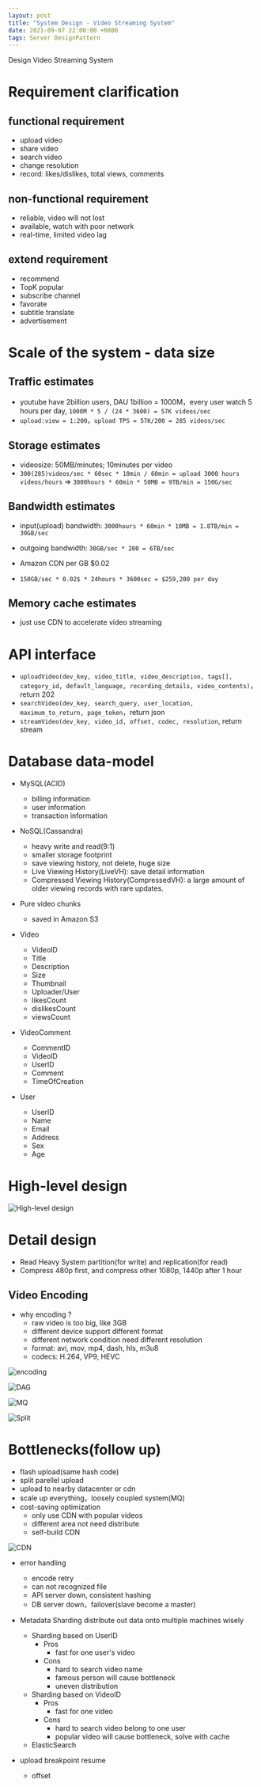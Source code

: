 ```yaml
---
layout: post
title: "System Design - Video Streaming System"
date: 2021-09-07 22:00:00 +0800
tags: Server DesignPattern
---
```


Design Video Streaming System

# Requirement clarification

## functional requirement

- upload video
- share video
- search video
- change resolution
- record: likes/dislikes, total views, comments

## non-functional requirement

- reliable, video will not lost
- available, watch with poor network
- real-time, limited video lag

## extend requirement

- recommend
- TopK popular
- subscribe channel
- favorate
- subtitle translate
- advertisement

# Scale of the system - data size

## Traffic estimates

- youtube have 2billion users, DAU 1billion = 1000M，every user watch 5 hours per day,
  `1000M * 5 / (24 * 3600) = 57K videos/sec`
- `upload:view = 1:200`，`upload TPS = 57K/200 = 285 videos/sec`

## Storage estimates

- videosize: 50MB/minutes; 10minutes per video
- `300(285)videos/sec * 60sec * 10min / 60min = upload 3000 hours videos/hours` =>
  `3000hours * 60min * 50MB = 9TB/min = 150G/sec`

## Bandwidth estimates

- input(upload) bandwidth: `3000hours * 60min * 10MB = 1.8TB/min = 30GB/sec`
- outgoing bandwidth: `30GB/sec * 200 = 6TB/sec`

- Amazon CDN per GB $0.02
- `150GB/sec * 0.02$ * 24hours * 3600sec = $259,200 per day`

## Memory cache estimates

- just use CDN to accelerate video streaming

# API interface

- `uploadVideo(dev_key, video_title, video_description, tags[], category_id, default_language, recording_details, video_contents)`，return 202
- `searchVideo(dev_key, search_query, user_location, maximum_to_return, page_token`，return json
- `streamVideo(dev_key, video_id, offset, codec, resolution`, return stream

# Database data-model

- MySQL(ACID)

  - billing information
  - user information
  - transaction information

- NoSQL(Cassandra)

  - heavy write and read(9:1)
  - smaller storage footprint
  - save viewing history, not delete, huge size
  - Live Viewing History(LiveVH): save detail information
  - Compressed Viewing History(CompressedVH): a large amount of older viewing records with rare updates.

- Pure video chunks

  - saved in Amazon S3

- Video

  - VideoID
  - Title
  - Description
  - Size
  - Thumbnail
  - Uploader/User
  - likesCount
  - dislikesCount
  - viewsCount

- VideoComment

  - CommentID
  - VideoID
  - UserID
  - Comment
  - TimeOfCreation

- User

  - UserID
  - Name
  - Email
  - Address
  - Sex
  - Age

# High-level design

![High-level design](/assets/images/2021-09-07-SystemDesign_VideoStreamingSystem_1.jpeg)

# Detail design

- Read Heavy System
  partition(for write) and replication(for read)
- Compress 480p first, and compress other 1080p, 1440p after 1 hour

## Video Encoding

- why encoding ?
  - raw video is too big, like 3GB
  - different device support different format
  - different network condition need different resolution
  - format: avi, mov, mp4, dash, hls, m3u8
  - codecs: H.264, VP9, HEVC

![encoding](/assets/images/2021-09-07-SystemDesign_VideoStreamingSystem_2.jpeg)

![DAG](/assets/images/2021-09-07-SystemDesign_VideoStreamingSystem_3.jpeg)

![MQ](/assets/images/2021-09-07-SystemDesign_VideoStreamingSystem_4.jpeg)

![Split](/assets/images/2021-09-07-SystemDesign_VideoStreamingSystem_5.jpeg)

# Bottlenecks(follow up)

- flash upload(same hash code)
- split parellel upload
- upload to nearby datacenter or cdn
- scale up everything，loosely coupled system(MQ)
- cost-saving optimization
  - only use CDN with popular videos
  - different area not need distribute
  - self-build CDN

![CDN](/assets/images/2021-09-07-SystemDesign_VideoStreamingSystem_6.jpeg)

- error handling

  - encode retry
  - can not recognized file
  - API server down, consistent hashing
  - DB server down，failover(slave become a master)

- Metadata Sharding
  distribute out data onto multiple machines wisely

  - Sharding based on UserID
    - Pros
      - fast for one user's video
    - Cons
      - hard to search video name
      - famous person will cause bottleneck
      - uneven distribution
  - Sharding based on VideoID
    - Pros
      - fast for one video
    - Cons
      - hard to search video belong to one user
      - popular video will cause bottleneck, solve with cache
  - ElasticSearch

- upload breakpoint resume
  - offset
